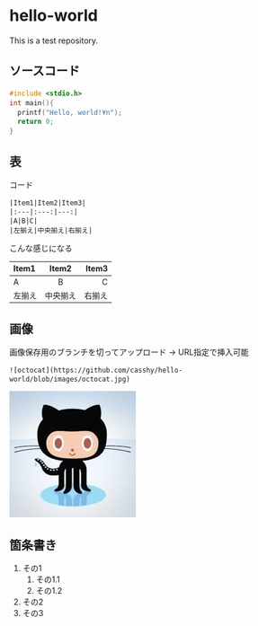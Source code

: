 # hello-world

This is a test repository.

## ソースコード
````c
#include <stdio.h>
int main(){
  printf("Hello, world!¥n");
  return 0;
}
````

## 表
コード  
````GFM
|Item1|Item2|Item3|
|:---|:---:|---:|
|A|B|C|
|左揃え|中央揃え|右揃え|
````
こんな感じになる

|Item1|Item2|Item3|
|:---|:---:|---:|
|A|B|C|
|左揃え|中央揃え|右揃え|

## 画像
画像保存用のブランチを切ってアップロード -> URL指定で挿入可能
````
![octocat](https://github.com/casshy/hello-world/blob/images/octocat.jpg)
````
![octocat](https://github.com/casshy/hello-world/blob/images/octocat.jpg)

## 箇条書き
1. その1
    1. その1.1
    2. その1.2
1. その2
1. その3

